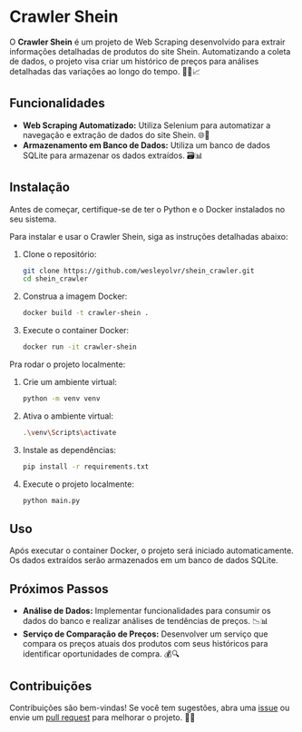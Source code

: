 # Crawler Shein

O **Crawler Shein** é um projeto de Web Scraping desenvolvido para extrair informações detalhadas de produtos do site Shein. Automatizando a coleta de dados, o projeto visa criar um histórico de preços para análises detalhadas das variações ao longo do tempo. 🕵️‍♂️📈

## Funcionalidades

- **Web Scraping Automatizado:** Utiliza Selenium para automatizar a navegação e extração de dados do site Shein. 🌐🤖
- **Armazenamento em Banco de Dados:** Utiliza um banco de dados SQLite para armazenar os dados extraídos. 🗃️📊

## Instalação
Antes de começar, certifique-se de ter o Python e o Docker instalados no seu sistema.

Para instalar e usar o Crawler Shein, siga as instruções detalhadas abaixo:

1. Clone o repositório:

    ```bash
    git clone https://github.com/wesleyolvr/shein_crawler.git
    cd shein_crawler
    ```

2. Construa a imagem Docker:

    ```bash
    docker build -t crawler-shein .
    ```

3. Execute o container Docker:

    ```bash
    docker run -it crawler-shein
    ```

Pra rodar o projeto localmente:
1. Crie um ambiente virtual:

    ```bash
    python -m venv venv
    ```
2. Ativa o ambiente virtual:
    
    ```bash
    .\venv\Scripts\activate
    ```

3. Instale as dependências:

    ```bash
    pip install -r requirements.txt
    ```

4. Execute o projeto localmente:

    ```bash
    python main.py
    ```

## Uso

Após executar o container Docker, o projeto será iniciado automaticamente. Os dados extraídos serão armazenados em um banco de dados SQLite.

## Próximos Passos

- **Análise de Dados:** Implementar funcionalidades para consumir os dados do banco e realizar análises de tendências de preços. 📉📊
- **Serviço de Comparação de Preços:** Desenvolver um serviço que compara os preços atuais dos produtos com seus históricos para identificar oportunidades de compra. 💰🔍

## Contribuições

Contribuições são bem-vindas! 
Se você tem sugestões, abra uma [issue](https://github.com/wesleyolvr/shein_crawler/issues) ou envie um [pull request](https://github.com/wesleyolvr/shein_crawler/pulls) para melhorar o projeto. 🚀🤝
